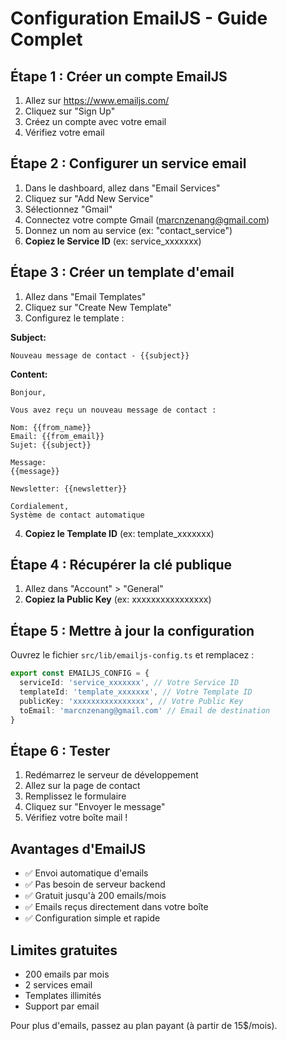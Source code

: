 # Configuration EmailJS - Guide Complet

## Étape 1 : Créer un compte EmailJS

1. Allez sur https://www.emailjs.com/
2. Cliquez sur "Sign Up" 
3. Créez un compte avec votre email
4. Vérifiez votre email

## Étape 2 : Configurer un service email

1. Dans le dashboard, allez dans "Email Services"
2. Cliquez sur "Add New Service"
3. Sélectionnez "Gmail"
4. Connectez votre compte Gmail (marcnzenang@gmail.com)
5. Donnez un nom au service (ex: "contact_service")
6. **Copiez le Service ID** (ex: service_xxxxxxx)

## Étape 3 : Créer un template d'email

1. Allez dans "Email Templates"
2. Cliquez sur "Create New Template"
3. Configurez le template :

**Subject:**
```
Nouveau message de contact - {{subject}}
```

**Content:**
```
Bonjour,

Vous avez reçu un nouveau message de contact :

Nom: {{from_name}}
Email: {{from_email}}
Sujet: {{subject}}

Message:
{{message}}

Newsletter: {{newsletter}}

Cordialement,
Système de contact automatique
```

4. **Copiez le Template ID** (ex: template_xxxxxxx)

## Étape 4 : Récupérer la clé publique

1. Allez dans "Account" > "General"
2. **Copiez la Public Key** (ex: xxxxxxxxxxxxxxxx)

## Étape 5 : Mettre à jour la configuration

Ouvrez le fichier `src/lib/emailjs-config.ts` et remplacez :

```typescript
export const EMAILJS_CONFIG = {
  serviceId: 'service_xxxxxxx', // Votre Service ID
  templateId: 'template_xxxxxxx', // Votre Template ID  
  publicKey: 'xxxxxxxxxxxxxxxx', // Votre Public Key
  toEmail: 'marcnzenang@gmail.com' // Email de destination
}
```

## Étape 6 : Tester

1. Redémarrez le serveur de développement
2. Allez sur la page de contact
3. Remplissez le formulaire
4. Cliquez sur "Envoyer le message"
5. Vérifiez votre boîte mail !

## Avantages d'EmailJS

- ✅ Envoi automatique d'emails
- ✅ Pas besoin de serveur backend
- ✅ Gratuit jusqu'à 200 emails/mois
- ✅ Emails reçus directement dans votre boîte
- ✅ Configuration simple et rapide

## Limites gratuites

- 200 emails par mois
- 2 services email
- Templates illimités
- Support par email

Pour plus d'emails, passez au plan payant (à partir de 15$/mois).



